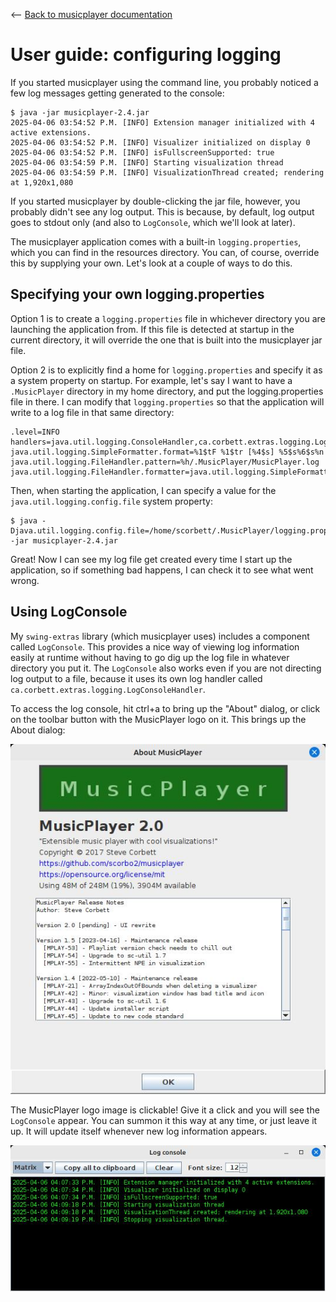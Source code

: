 <-- [Back to musicplayer documentation](../README.md)

# User guide: configuring logging

If you started musicplayer using the command line, you probably noticed a few log messages getting generated
to the console:

```shell
$ java -jar musicplayer-2.4.jar 
2025-04-06 03:54:52 P.M. [INFO] Extension manager initialized with 4 active extensions.
2025-04-06 03:54:52 P.M. [INFO] Visualizer initialized on display 0
2025-04-06 03:54:52 P.M. [INFO] isFullscreenSupported: true
2025-04-06 03:54:59 P.M. [INFO] Starting visualization thread
2025-04-06 03:54:59 P.M. [INFO] VisualizationThread created; rendering at 1,920x1,080
```

If you started musicplayer by double-clicking the jar file, however, you probably didn't see any log output.
This is because, by default, log output goes to stdout only (and also to `LogConsole`, which we'll look at later).

The musicplayer application comes with a built-in `logging.properties`, which you can find in the resources
directory. You can, of course, override this by supplying your own. Let's look at a couple of ways to do this.

## Specifying your own logging.properties

Option 1 is to create a `logging.properties` file in whichever directory you are launching the application
from. If this file is detected at startup in the current directory, it will override the one that is built
into the musicplayer jar file.

Option 2 is to explicitly find a home for `logging.properties` and specify it as a system property on startup.
For example, let's say I want to have a `.MusicPlayer` directory in my home directory, and put the logging.properties
file in there. I can modify that `logging.properties` so that the application will write to a log file in
that same directory:

```shell
.level=INFO
handlers=java.util.logging.ConsoleHandler,ca.corbett.extras.logging.LogConsoleHandler,java.util.logging.FileHandler
java.util.logging.SimpleFormatter.format=%1$tF %1$tr [%4$s] %5$s%6$s%n
java.util.logging.FileHandler.pattern=%h/.MusicPlayer/MusicPlayer.log
java.util.logging.FileHandler.formatter=java.util.logging.SimpleFormatter
```

Then, when starting the application, I can specify a value for the `java.util.logging.config.file` system property:

```shell
$ java -Djava.util.logging.config.file=/home/scorbett/.MusicPlayer/logging.properties -jar musicplayer-2.4.jar
```

Great! Now I can see my log file get created every time I start up the application, so if something bad happens,
I can check it to see what went wrong.

## Using LogConsole

My `swing-extras` library (which musicplayer uses) includes a component called `LogConsole`. This provides a nice
way of viewing log information easily at runtime without having to go dig up the log file in whatever directory
you put it. The `LogConsole` also works even if you are not directing log output to a file, because it uses
its own log handler called `ca.corbett.extras.logging.LogConsoleHandler`.

To access the log console, hit ctrl+a to bring up the "About" dialog, or click on the toolbar button
with the MusicPlayer logo on it. This brings up the About dialog:

![About](screenshots/about.jpg "About")

The MusicPlayer logo image is clickable! Give it a click and you will see the `LogConsole` appear. You can 
summon it this way at any time, or just leave it up. It will update itself whenever new log information appears.

![LogConsole](screenshots/logconsole.jpg "LogConsole")
